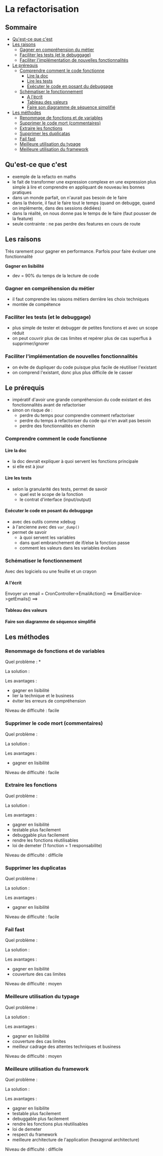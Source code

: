 # La refactorisation <!-- omit in toc -->

## Sommaire <!-- omit in toc -->

- [Qu'est-ce que c'est](#quest-ce-que-cest)
- [Les raisons](#les-raisons)
  - [Gagner en compréhension du métier](#gagner-en-compréhension-du-métier)
  - [Faciliter les tests (et le debuggage)](#faciliter-les-tests-et-le-debuggage)
  - [Faciliter l'implémentation de nouvelles fonctionnalités](#faciliter-limplémentation-de-nouvelles-fonctionnalités)
- [Le prérequis](#le-prérequis)
  - [Comprendre comment le code fonctionne](#comprendre-comment-le-code-fonctionne)
    - [Lire la doc](#lire-la-doc)
    - [Lire les tests](#lire-les-tests)
    - [Exécuter le code en posant du debuggage](#exécuter-le-code-en-posant-du-debuggage)
  - [Schématiser le fonctionnement](#schématiser-le-fonctionnement)
    - [A l'écrit](#a-lécrit)
    - [Tableau des valeurs](#tableau-des-valeurs)
    - [Faire son diagramme de séquence simplifié](#faire-son-diagramme-de-séquence-simplifié)
- [Les méthodes](#les-méthodes)
  - [Renommage de fonctions et de variables](#renommage-de-fonctions-et-de-variables)
  - [Supprimer le code mort (commentaires)](#supprimer-le-code-mort-commentaires)
  - [Extraire les fonctions](#extraire-les-fonctions)
  - [Supprimer les duplicatas](#supprimer-les-duplicatas)
  - [Fail fast](#fail-fast)
  - [Meilleure utilisation du typage](#meilleure-utilisation-du-typage)
  - [Meilleure utilisation du framework](#meilleure-utilisation-du-framework)


## Qu'est-ce que c'est

 * exemple de la refacto en maths
 * le fait de transformer une expression complexe en une expression plus simple à lire et comprendre en appliquant de nouveau les bonnes pratiques
 * dans un monde parfait, on n'aurait pas besoin de le faire
 * dans la théorie, il faut le faire tout le temps (quand on debugge, quand on implémente, dans des sessions dédiées)
 * dans la réalité, on nous donne pas le temps de le faire (faut pousser de la feature)
 * seule contrainte : ne pas perdre des features en cours de route

## Les raisons

Très rarement pour gagner en performance. Parfois pour faire évoluer une fonctionnalité

__Gagner en lisibilité__

 * dev = 90% du temps de la lecture de code

### Gagner en compréhension du métier

 * il faut comprendre les raisons métiers derrière les choix techniques
 * montée de compétence

### Faciliter les tests (et le debuggage)

 * plus simple de tester et debugger de petites fonctions et avec un scope réduit
 * on peut couvrir plus de cas limites et repérer plus de cas superflus à supprimer/ignorer

### Faciliter l'implémentation de nouvelles fonctionnalités

 * on évite de dupliquer du code puisque plus facile de réutiliser l'existant
 * on comprend l'existant, donc plus plus difficile de le casser

## Le prérequis

 * impératif d'avoir une grande compréhension du code existant et des fonctionnalités avant de refactoriser
 * sinon on risque de :
   * perdre du temps pour comprendre comment refactoriser
   * perdre du temps à refactoriser du code qui n'en avait pas besoin
   * perdre des fonctionnalités en chemin

### Comprendre comment le code fonctionne

#### Lire la doc

 * la doc devrait expliquer à quoi servent les fonctions principale
 * si elle est à jour

#### Lire les tests

 * selon la granularité des tests, permet de savoir 
   * quel est le scope de la fonction
   * le contrat d'interface (input/output)

#### Exécuter le code en posant du debuggage

 * avec des outils comme xdebug
 * à l'ancienne avec des `var_dump()`
 * permet de savoir
   * à quoi servent les variables
   * dans quel embranchement de if/else la fonction passe
   * comment les valeurs dans les variables évolues

### Schématiser le fonctionnement

Avec des logiciels ou une feuille et un crayon

#### A l'écrit

Envoyer un email = CronController->EmailAction() ==> EmailService->getEmails()
												 ==> 
#### Tableau des valeurs

#### Faire son diagramme de séquence simplifié

## Les méthodes

### Renommage de fonctions et de variables

Quel problème : 
 * 

La solution : 

Les avantages : 
 * gagner en lisibilité
 * lier la technique et le business
 * éviter les erreurs de compréhension

Niveau de difficulté : facile

### Supprimer le code mort (commentaires)

Quel problème : 

La solution :

Les avantages :
 * gagner en lisibilité

Niveau de difficulté : facile

### Extraire les fonctions

Quel problème : 

La solution : 

Les avantages :
 * gagner en lisibilité
 * testable plus facilement
 * debuggable plus facilement
 * rendre les fonctions réutilisables
 * loi de demeter (1 fonction = 1 responsabilite)

Niveau de difficulté : difficile

### Supprimer les duplicatas

Quel problème :

La solution :

Les avantages :
 * gagner en lisibilité

Niveau de difficulté : facile

### Fail fast

Quel problème :

La solution :

Les avantages :
 * gagner en lisibilité
 * couverture des cas limites

Niveau de difficulté : moyen

### Meilleure utilisation du typage

Quel problème : 

La solution :

Les avantages :
 * gagner en lisibilité
 * couverture des cas limites
 * meilleur cadrage des attentes techniques et business

Niveau de difficulté : moyen

### Meilleure utilisation du framework

Quel problème :

La solution :

Les avantages :
 * gagner en lisibilite
 * testable plus facilement
 * debuggable plus facilement
 * rendre les fonctions plus réutilisables
 * loi de demeter
 * respect du framework
 * meilleure architecture de l'application (hexagonal architecture)

Niveau de difficulté : difficile
